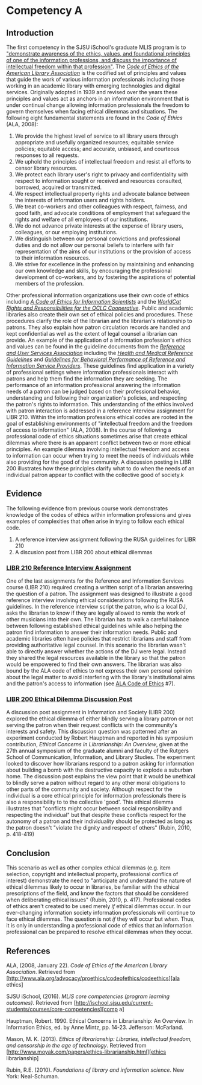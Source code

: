 # Competency A

## Introduction

The first competency in the SJSU iSchool's graduate MLIS program is to ["demonstrate awareness of the ethics, values, and foundational principles of one of the information professions, and discuss the importance of intellectual freedom within that profession"][comp a]. The [*Code of Ethics of the American Library Association*][ala ethics] is the codified set of principles and values that guide the work of various information professionals including those working in an academic library with emerging technologies and digital services. Originally adopted in 1939 and revised over the years these principles and values act as anchors in an information environment that is under continual change allowing information professionals the freedom to govern themselves when facing ethical dilemmas and situations. The following eight fundamental statements are found in the *Code of Ethics* (ALA, 2008):

1.  We provide the highest level of service to all library users through appropriate and usefully organized resources; equitable service policies; equitable access; and accurate, unbiased, and courteous responses to all requests.
2.  We uphold the principles of intellectual freedom and resist all efforts to censor library resources.
3.  We protect each library user's right to privacy and confidentiality with respect to information sought or received and resources consulted, borrowed, acquired or transmitted.
4.  We respect intellectual property rights and advocate balance between the interests of information users and rights holders.
5.  We treat co-workers and other colleagues with respect, fairness, and good faith, and advocate conditions of employment that safeguard the rights and welfare of all employees of our institutions.
6.  We do not advance private interests at the expense of library users, colleagues, or our employing institutions.
7.  We distinguish between our personal convictions and professional duties and do not allow our personal beliefs to interfere with fair representation of the aims of our institutions or the provision of access to their information resources.
8.  We strive for excellence in the profession by maintaining and enhancing our own knowledge and skills, by encouraging the professional development of co-workers, and by fostering the aspirations of potential members of the profession.

Other professional information organizations use their own code of ethics including [*A Code of Ethics for Information Scientists*][info ethics] and the [*WorldCat Rights and Responsibilities for the OCLC Cooperative*][oclc ethics]. Public and academic libraries also create their own set of ethical policies and procedures. These procedures clarify the role of the librarian and the librarian's relationship to patrons. They also explain how patron circulation records are handled and kept confidential as well as the extent of legal counsel a librarian can provide. An example of the application of a information profession's ethics and values can be found in the guideline documents from the [*Reference and User Services Association*][rusa] including the [*Health and Medical Reference Guidelines*][health] and [*Guidelines for Behavioral Performance of Reference and Information Service Providers*][rusa behavior]. These guidelines find application in a variety of professional settings where information professionals interact with patrons and help them find the information they are seeking. The performance of an information professional answering the information needs of a patron can be judged based on their professional behavior, understanding and following their organization's policies, and respecting the patron's rights to information. This understanding of the ethics involved with patron interaction is addressed in a reference interview assignment for LIBR 210. Within the information professions ethical codes are rooted in the goal of establishing environments of "intellectual freedom and the freedom of access to information" (ALA, 2008). In the course of following a professional code of ethics situations sometimes arise that create ethical dilemmas where there is an apparent conflict between two or more ethical principles. An example dilemma involving intellectual freedom and access to information can occur when trying to meet the needs of individuals while also providing for the good of the community. A discussion posting in LIBR 200 illustrates how these principles clarify what to do when the needs of an individual patron appear to conflict with the collective good of society.k

## Evidence

The following evidence from previous course work demonstrates knowledge of the codes of ethics within information professions and gives examples of complexities that often arise in trying to follow each ethical code.

1.  A reference interview assignment following the RUSA guidelines for LIBR 210
2.  A discusion post from LIBR 200 about ethical dilemmas

### [LIBR 210 Reference Interview Assignment](media/libr210_a6.pdf)

One of the last assignments for the Reference and Information Services course (LIBR 210) required creating a written script of a librarian answering the question of a patron. The assignment was designed to illustrate a good reference interview involving ethical considerations following the RUSA guidelines. In the reference interview script the patron, who is a local DJ, asks the librarian to know if they are legally allowed to remix the work of other musicians into their own. The librarian has to walk a careful balance between following established ethical guidelines while also helping the patron find information to answer their information needs. Public and academic libraries often have policies that restrict librarians and staff from providing authoritative legal counsel. In this scenario the librarian wasn't able to directly answer whether the actions of the DJ were legal. Instead they shared the legal resources available in the library so that the patron would be empowered to find their own answers. The librarian was also bound by the ALA code of ethics to not express their own personal opinion about the legal matter to avoid interfering with the library's institutional aims and the patron's access to information (see [ALA Code of Ethics][ala ethics] #7).

### [LIBR 200 Ethical Dilemma Discussion Post](media/libr200_d3.pdf)

A discussion post assignment in Information and Society (LIBR 200) explored the ethical dilemma of either blindly serving a library patron or not serving the patron when their request conflicts with the community's interests and safety. This discussion question was patterned after an experiment conducted by Robert Hauptman and reported in his symposium contribution, *Ethical Concerns in Librarianship: An Overview*, given at the 27th annual symposium of the graduate alumni and faculty of the Rutgers School of Communication, Information, and Library Studies. The experiment looked to discover how librarians respond to a patron asking for information about building a bomb with the destructive capacity to explode a suburban home. The discussion post explains the view point that it would be unethical to blindly serve a patron without regard to any other moral obligations to other parts of the community and society. Although respect for the individual is a core ethical principle for information professionals there is also a responsibility to to the collective 'good'. This ethical dilemma illustrates that "conflicts might occur between social responsibility and respecting the individual" but that despite these conflicts respect for the autonomy of a patron and their individuality should be protected as long as the patron doesn't "violate the dignity and respect of others" (Rubin, 2010, p. 418-419)

## Conclusion

This scenario as well as other complex ethical dilemmas (e.g. item selection, copyright and intellectual property, professional conflics of interest) demonstrate the need to "anticipate and understand the nature of ethical dilemmas likely to occur in libraries, be familiar with the ethical prescriptions of the field, and know the factors that should be considered when deliberating ethical issues" (Rubin, 2010, p. 417). Professional codes of ethics aren't created to be used merely *if* ethical dilemmas occur. In our ever-changing information society information professionals will continue to face ethical dilemmas. The question is not *if* they will occur but *when*. Thus, it is only in understanding a professional code of ethics that an information professional can be prepared to resolve ethical dilemmas when they occur.

## References

ALA, (2008, January 22). *Code of Ethics of the American Library Association*. Retrieved from [http://www.ala.org/advocacy/proethics/codeofethics/codeethics][ala ethics]

SJSU iSchool, (2016). *MLIS core competencies (program learning outcomes)*. Retrieved from [http://ischool.sjsu.edu/current-students/courses/core-competencies][comp a]

Hauptman, Robert. 1990. Ethical Concerns in Librarianship: An Overview. In Information Ethics, ed. by Anne Mintz, pp. 14-23. Jefferson: McFarland.

Mason, M. K. (2013). *Ethics of librarianship: Libraries, intellectual freedom, and censorship in the age of technology*. Retrieved from [http://www.moyak.com/papers/ethics-librarianship.html][ethics librarianship]

Rubin, R.E. (2010). *Foundations of library and information science*. New York: Neal-Schuman.

[comp a]: http://ischool.sjsu.edu/current-students/courses/core-competencies "SJSU iSchool MLIS Core Competencies"
[ala ethics]: http://www.ala.org/advocacy/proethics/codeofethics/codeethics "ALA Code of Ethics"
[info ethics]: http://cool.conservation-us.org/bytopic/ethics/asiseth.html "A Code of Ethics for Information Scientists"
[oclc ethics]: https://www.oclc.org/worldcat/cooperative-quality/policy.en.html "OCLC Rights and Responsibilities"
[rusa]: http://www.ala.org/rusa/ "RUSA"
[health]: http://www.ala.org/rusa/resources/guidelines/guidelinesmedical
[rusa behavior]: http://www.ala.org/rusa/resources/guidelines/guidelinesbehavioral "RUSA Behavioral Performance Guidelines"
[ethics librarianship]: http://www.moyak.com/papers/ethics-librarianship.html
